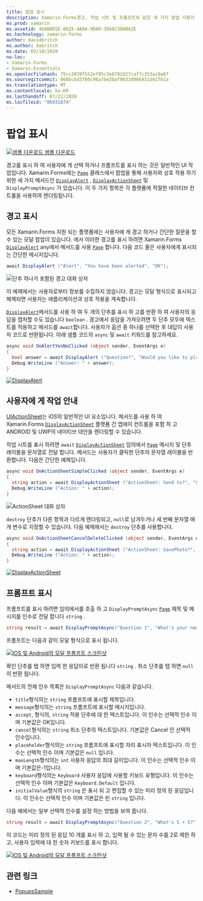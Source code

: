 ```yaml
---
title: 팝업 표시
description: Xamarin.Forms경고, 작업 시트 및 프롬프트와 같은 세 가지 팝업 사용자 인터페이스 요소를 제공 합니다. 이 문서에서는 경고, 작업 시트 및 프롬프트 Api를 사용 하 여 사용자에 게 간단한 질문을 하 고, 작업을 안내 하 고, 프롬프트를 표시 하는 대화 상자를 표시 하는 방법을 보여줍니다.
ms.prod: xamarin
ms.assetid: 46AB0D5E-0025-4A8A-9D00-3E66C3D0BA2E
ms.technology: xamarin-forms
author: davidbritch
ms.author: dabritch
ms.date: 03/10/2020
no-loc:
- Xamarin.Forms
- Xamarin.Essentials
ms.openlocfilehash: 75cc3070f552ef05c3e8702d27caf7c353ac0a8f
ms.sourcegitcommit: 008bcbd37b6c96a7be2baf0633d066931d41f61a
ms.translationtype: MT
ms.contentlocale: ko-KR
ms.lasthandoff: 07/22/2020
ms.locfileid: "86931874"
---
```

# <a name="display-pop-ups"></a>팝업 표시

[![샘플 다운로드](~/media/shared/download.png) 샘플 다운로드](https://docs.microsoft.com/samples/xamarin/xamarin-forms-samples/navigation-pop-ups)

경고를 표시 하 여 사용자에 게 선택 하거나 프롬프트를 표시 하는 것은 일반적인 UI 작업입니다. Xamarin.Forms에는 [`Page`](xref:Xamarin.Forms.Page) 클래스에서 팝업을 통해 사용자와 상호 작용 하기 위한 세 가지 메서드인 [`DisplayAlert`](xref:Xamarin.Forms.Page.DisplayAlert*) , [`DisplayActionSheet`](xref:Xamarin.Forms.Page.DisplayActionSheet*) 및 `DisplayPromptAsync` 가 있습니다. 이 두 가지 항목은 각 플랫폼에 적절한 네이티브 컨트롤을 사용하여 렌더링됩니다.

## <a name="display-an-alert"></a>경고 표시

모든 Xamarin.Forms 지원 되는 플랫폼에는 사용자에 게 경고 하거나 간단한 질문을 할 수 있는 모달 팝업이 있습니다. 에서 이러한 경고를 표시 하려면 Xamarin.Forms [`DisplayAlert`](xref:Xamarin.Forms.Page.DisplayAlert*) any에서 메서드를 사용 [`Page`](xref:Xamarin.Forms.Page) 합니다. 다음 코드 줄은 사용자에게 표시되는 간단한 메시지입니다.

```csharp
await DisplayAlert ("Alert", "You have been alerted", "OK");
```

![단추 하나가 포함된 경고 대화 상자](pop-ups-images/alert.png)

이 예제에서는 사용자로부터 정보를 수집하지 않습니다. 경고는 모달 형식으로 표시되고 해제되면 사용자는 애플리케이션과 상호 작용을 계속합니다.

[`DisplayAlert`](xref:Xamarin.Forms.Page.DisplayAlert*)메서드를 사용 하 여 두 개의 단추를 표시 하 고를 반환 하 여 사용자의 응답을 캡처할 수도 있습니다 `boolean` . 경고에서 응답을 가져오려면 두 단추 모두에 텍스트를 적용하고 메서드를 `await`합니다. 사용자가 옵션 중 하나를 선택한 후 대답이 사용자 코드로 반환됩니다. 아래 샘플 코드의 `async` 및 `await` 키워드를 참고하세요.

```csharp
async void OnAlertYesNoClicked (object sender, EventArgs e)
{
  bool answer = await DisplayAlert ("Question?", "Would you like to play a game", "Yes", "No");
  Debug.WriteLine ("Answer: " + answer);
}
```

[![DisplayAlert](pop-ups-images/alert2-sml.png "두 단추가 있는 경고 대화 상자")](pop-ups-images/alert2.png#lightbox "두 단추가 있는 경고 대화 상자")

## <a name="guide-users-through-tasks"></a>사용자에 게 작업 안내

[UIActionSheet](https://developer.apple.com/library/ios/documentation/uikit/reference/uiactionsheet_class/Reference/Reference.html)는 iOS의 일반적인 UI 요소입니다. 메서드를 사용 하 여 Xamarin.Forms [`DisplayActionSheet`](xref:Xamarin.Forms.Page.DisplayActionSheet*) 플랫폼 간 앱에이 컨트롤을 포함 하 고 ANDROID 및 UWP의 네이티브 대안을 렌더링할 수 있습니다.

작업 시트를 표시 하려면 `await` [`DisplayActionSheet`](xref:Xamarin.Forms.Page.DisplayActionSheet*) 임의에서 [`Page`](xref:Xamarin.Forms.Page) 메시지 및 단추 레이블을 문자열로 전달 합니다. 메서드는 사용자가 클릭한 단추의 문자열 레이블을 반환합니다. 다음은 간단한 예제입니다.

```csharp
async void OnActionSheetSimpleClicked (object sender, EventArgs e)
{
  string action = await DisplayActionSheet ("ActionSheet: Send to?", "Cancel", null, "Email", "Twitter", "Facebook");
  Debug.WriteLine ("Action: " + action);
}
```

![ActionSheet 대화 상자](pop-ups-images/action.png)

`destroy` 단추가 다른 항목과 다르게 렌더링되고, `null`로 남겨두거나 세 번째 문자열 매개 변수로 지정할 수 있습니다. 다음 예제에서는 `destroy` 단추를 사용합니다.

```csharp
async void OnActionSheetCancelDeleteClicked (object sender, EventArgs e)
{
  string action = await DisplayActionSheet ("ActionSheet: SavePhoto?", "Cancel", "Delete", "Photo Roll", "Email");
  Debug.WriteLine ("Action: " + action);
}
```

[![DisplayActionSheet](pop-ups-images/action2-sml.png "소멸 단추가 있는 작업 시트 대화 상자")](pop-ups-images/action2.png#lightbox "소멸 단추가 있는 작업 시트 대화 상자")

## <a name="display-a-prompt"></a>프롬프트 표시

프롬프트를 표시 하려면 임의에서를 호출 하 고 `DisplayPromptAsync` [`Page`](xref:Xamarin.Forms.Page) 제목 및 메시지를 인수로 전달 합니다 `string` .

```csharp
string result = await DisplayPromptAsync("Question 1", "What's your name?");
```

프롬프트는 다음과 같이 모달 형식으로 표시 됩니다.

[![IOS 및 Android의 모달 프롬프트 스크린샷](pop-ups-images/simple-prompt.png "모달 프롬프트")](pop-ups-images/simple-prompt-large.png#lightbox "모달 프롬프트")

확인 단추를 탭 하면 입력 한 응답이로 반환 됩니다 `string` . 취소 단추를 탭 하면 `null` 이 반환 됩니다.

메서드의 전체 인수 목록은 `DisplayPromptAsync` 다음과 같습니다.

- `title`형식의는 `string` 프롬프트에 표시할 제목입니다.
- `message`형식의는 `string` 프롬프트에 표시할 메시지입니다.
- `accept`, 형식의, `string` 적용 단추에 대 한 텍스트입니다. 이 인수는 선택적 인수 이며 기본값은 OK입니다.
- `cancel`형식의는 `string` 취소 단추의 텍스트입니다. 기본값은 Cancel 인 선택적 인수입니다.
- `placeholder`형식의는 `string` 프롬프트에 표시할 자리 표시자 텍스트입니다. 이 인수는 선택적 인수 이며 기본값은 `null` 입니다.
- `maxLength`형식의는 `int` 사용자 응답의 최대 길이입니다. 이 인수는 선택적 인수 이며 기본값은-1입니다.
- `keyboard`형식의는 `Keyboard` 사용자 응답에 사용할 키보드 유형입니다. 이 인수는 선택적 인수 이며 기본값은 `Keyboard.Default` 입니다.
- `initialValue`형식의 `string` 은 표시 되 고 편집할 수 있는 미리 정의 된 응답입니다. 이 인수는 선택적 인수 이며 기본값은 빈 `string` 입니다.

다음 예에서는 일부 선택적 인수를 설정 하는 방법을 보여 줍니다.

```csharp
string result = await DisplayPromptAsync("Question 2", "What's 5 + 5?", initialValue: "10", maxLength: 2, keyboard: Keyboard.Numeric);
```

이 코드는 미리 정의 된 응답 10 개를 표시 하 고, 입력 될 수 있는 문자 수를 2로 제한 하 고, 사용자 입력에 대 한 숫자 키보드를 표시 합니다.

[![IOS 및 Android의 모달 프롬프트 스크린샷](pop-ups-images/keyboard-prompt.png "모달 프롬프트")](pop-ups-images/keyboard-prompt-large.png#lightbox "모달 프롬프트")

## <a name="related-links"></a>관련 링크

- [PopupsSample](https://docs.microsoft.com/samples/xamarin/xamarin-forms-samples/navigation-pop-ups)
